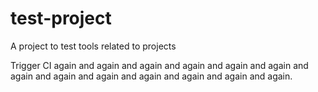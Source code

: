 # test-project
A project to test tools related to projects

Trigger CI again and again and again and again and again and again and again and again and again and again and again and again and again.
